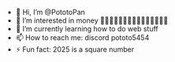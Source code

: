 - 👋 Hi, I’m @PototoPan
- 👀 I’m interested in money 🤑🤑🤑🤑🤑🤑🤑🤑🤑🤑🤑🤑🤑🤑🤑
- 🌱 I’m currently learning how to do web stuff 
- 📫 How to reach me: discord pototo5454
- ⚡ Fun fact: 2025 is a square number

<!---
PototoPan/PototoPan is a ✨ special ✨ repository because its `README.md` (this file) appears on your GitHub profile.
You can click the Preview link to take a look at your changes.
--->
